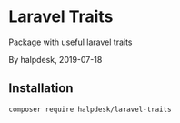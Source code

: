 # Laravel Traits

Package with useful laravel traits

By halpdesk, 2019-07-18

## Installation

`composer require halpdesk/laravel-traits`
